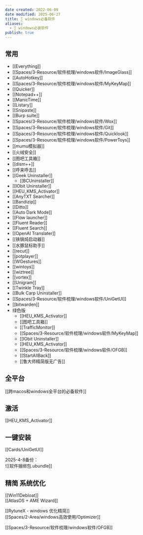 ```yaml
---
date created: 2022-06-09
date modified: 2025-06-27
title: ∑ windows必备软件
aliases:
  - ∑ windows必装软件
publish: true
---
```


## 常用

- [[Everything]]
- [[Spaces/3-Resource/软件梳理/windows软件/ImageGlass]]
- [[AutoHotkey]]
- [[Spaces/3-Resource/软件梳理/windows软件/MyKeyMap]]
- [[Quicker]]
- [[Notepad++]]
- [[ManicTime]]
- [[Listary]]
- [[Snipaste]]
- [[Burp suite]]
- [[Spaces/3-Resource/软件梳理/windows软件/Wox]]
- [[Spaces/3-Resource/软件梳理/windows软件/Git]]
- [[Spaces/3-Resource/软件梳理/windows软件/Quicklook]]
- [[Spaces/3-Resource/软件梳理/windows软件/PowerToys]]
- [[mumu模拟器]]
- [[火绒安全]]
- [[图吧工具箱]]
- [[dism++]]
- [[呼来呼去]]
- [[Geek Uninstaller]]
	- [[BCUninstaller]]
- [[IObit Uninstaller]]
- [[HEU_KMS_Activator]]
- [[AnyTXT Searcher]]
- [[Bandizip]]
- [[Ditto]]
- [[Auto Dark Mode]]
- [[Flow launcher]]
- [[Fluent Reader]]
- [[Fluent Search]]
- [[OpenAI Translater]]
- [[铁锅炖启动器]]
- [[水豚鼠标助手]]
- [[recut]]
- [[potplayer]]
- [[WGestures]]
- [[wintoys]]
- [[wiztree]]
- [[vortex]]
- [[Unigram]]
- [[Twinkle Tray]]
- [[Bulk Carp Uninstaller]]
- [[Spaces/3-Resource/软件梳理/windows软件/UniGetUI]]
- [[bitwarden]]
- 绿色版
	- [[HEU_KMS_Activator]]
	- [[图吧工具箱]]
	- [[TrafficMonitor]]
	- [[Spaces/3-Resource/软件梳理/windows软件/MyKeyMap]]
	- [[IObit Uninstaller]]
	- [[HEU_KMS_Activator]]
	- [[Spaces/3-Resource/软件梳理/windows软件/OFGB]]
	- [[StartAllBack]]
	- [[鲁大师精简版无广告]]

## 全平台

[[跨macos和windows全平台的必备软件]]

## 激活

[[HEU_KMS_Activator]]

## 一键安装

[[Cards/UniGetUI]]

2025-4-8备份：  
![[软件捆绑包.ubundle]]

## 精简 系统优化

[[Win11Debloat]]  
[[AtlasOS + AME Wizard]]

[[RytuneX - windows 优化精简]]  
[[Spaces/2-Area/windows高效使用/Optimizer]]

[[Spaces/3-Resource/软件梳理/windows软件/OFGB]]
